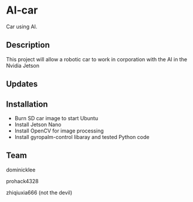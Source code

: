 # AI-car
Car using AI.

## Description
This project will allow a robotic car to work in corporation with the AI in the Nvidia Jetson



## Updates 

## Installation

- Burn SD car image to start Ubuntu
- Install Jetson Nano
- Install OpenCV for image processing
- Install gyropalm-control libaray and tested Python code

## Team


dominicklee

prohack4328

zhiqiuxia666 (not the devil)














